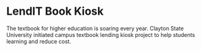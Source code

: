 # LendIT Book Kiosk

The textbook for higher education is soaring every year.  Clayton State University initiated campus  textbook lending kiosk project to help students learning and reduce cost.

